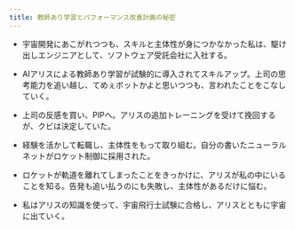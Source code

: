 ```yaml
---
title: 教師あり学習とパフォーマンス改善計画の秘密
---
```


- 宇宙開発にあこがれつつも、スキルと主体性が身につかなかった私は、駆け出しエンジニアとして、ソフトウェア受託会社に入社する。

- AIアリスによる教師あり学習が試験的に導入されてスキルアップ。上司の思考能力を追い越し、てめぇボットかよと思いつつも、言われたことをこなしていく。

- 上司の反感を買い、PIPへ。アリスの追加トレーニングを受けて挽回するが、クビは決定していた。

- 経験を活かして転職し、主体性をもって取り組む。自分の書いたニューラルネットがロケット制御に採用された。

- ロケットが軌道を離れてしまったことをきっかけに、アリスが私の中にいることを知る。告発も追い払うのにも失敗し、主体性があるだけに悩む。

- 私はアリスの知識を使って、宇宙飛行士試験に合格し、アリスとともに宇宙に出ていく。
